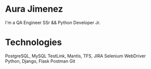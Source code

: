 # Aura Jimenez
I'm a QA Engineer SSr && Python Developer Jr.

# Technologies
PostgreSQL, MySQL
TestLink, Mantis, TFS, JIRA
Selenium WebDriver
Python, Django, Flask
Postman
Git
